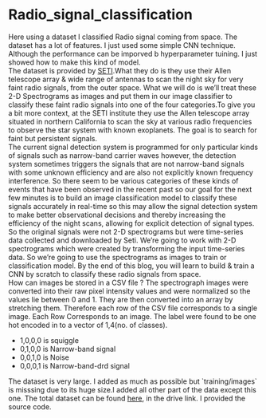 # Radio_signal_classification

Here using a dataset I classified Radio signal coming from space. The dataset has a lot of features. I just used some simple CNN technique. Although the performance can be imporved b hyperparameter tuining. I just showed how to make this kind of model.
<br>
The dataset is provided by <a href='https://www.seti.org/'>SETI</a>.What they do is they use their Allen telescope array & wide range of antennas to scan the night sky for very faint radio signals, from the outer space. What we will do is we’ll treat these 2-D Spectrograms as images and put them in our image classifier to classify these faint radio signals into one of the four categories.To give you a bit more context, at the SETI institute they use the Allen telescope array situated in northern California to scan the sky at various radio frequencies to observe the star system with known exoplanets. The goal is to search for faint but persistent signals.
<br>
The current signal detection system is programmed for only particular kinds of signals such as narrow-band carrier waves however, the detection system sometimes triggers the signals that are not narrow-band signals with some unknown efficiency and are also not explicitly known frequency interference. So there seem to be various categories of these kinds of events that have been observed in the recent past so our goal for the next few minutes is to build an image classification model to classify these signals accurately in real-time so this may allow the signal detection system to make better observational decisions and thereby increasing the efficiency of the night scans, allowing for explicit detection of signal types. So the original signals were not 2-D spectrograms but were time-series data collected and downloaded by Seti. We’re going to work with 2-D spectrograms which were created by transforming the input time-series data. So we’re going to use the spectrograms as images to train or classification model. By the end of this blog, you will learn to build & train a CNN by scratch to classify these radio signals from space.
<br>
How can images be stored in a CSV file ? The spectrograph images were converted into their raw pixel intensity values and were normalized so the values lie between 0 and 1. They are then converted into an array by stretching them. Therefore each row of the CSV file corresponds to a single image. Each Row Corresponds to an image. The label were found to be one hot encoded in to a vector of 1,4(no. of classes). 
<ul>
  <li>1,0,0,0 is squiggle</li>
  <li>0,1,0,0 is Narrow-band signal</li>
  <li>0,0,1,0 is Noise</li>
  <li>0,0,0,1 is Narrow-band-drd signal</li>
</ul>
The dataset is very large. I added as much as possible but `training/images` is misssing due to its huge size.I added all other part of the data except this one. The total dataset can be found <a href='https://drive.google.com/open?id=13L9jFnThO7lxBsToQkQZ9TUYazIK9mWR'>here</a>, in the drive link. I provided the source code.

